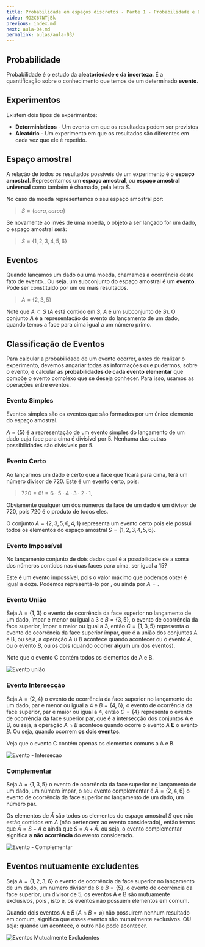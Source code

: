 ```yaml
---
title: Probabilidade em espaços discretos - Parte 1 - Probabilidade e Estatística | Aula 3
video: MG2C67NTjBk
previous: index.md
next: aula-04.md
permalink: aulas/aula-03/
---
```


## Probabilidade

Probabilidade é o estudo da **aleatoriedade e da incerteza**. É a quantificação sobre o conhecimento que temos de um determinado **evento**.

## Experimentos

Existem dois tipos de experimentos:

* **Determinísticos** - Um evento em que os resultados podem ser previstos
* **Aleatório** - Um experimento em que os resultados são diferentes em cada vez que ele é repetido.

## Espaço amostral

A relação de todos os resultados possíveis de um experimento é o **espaço amostral**. Representamos um **espaço amostral**, ou **espaço amostral universal** como também é chamado, pela letra $S$. 

No caso da moeda representamos o seu espaço amostral por:

> $S = \{ cara, coroa \}$

Se novamente ao invés de uma moeda, o objeto a ser lançado for um dado, o espaço amostral será:

> $S = \{ 1, 2, 3, 4, 5, 6 \}$

## Eventos

Quando lançamos um dado ou uma moeda, chamamos a ocorrência deste fato de evento., Ou seja, um subconjunto do espaço amostral é um **evento**. Pode ser constituído por um ou mais resultados.

> $A = \{ 2, 3, 5 \}$

Note que $A \subset S$ ($A$ está contido em $S$, $A$ é um subconjunto de $S$). O conjunto $A$ é a representação do evento do lançamento de um dado, quando temos a face para cima igual a um número primo.

## Classificação de Eventos

Para calcular a probabilidade de um evento ocorrer, antes de realizar o experimento, devemos angariar todas as informações que pudermos, sobre o evento, e calcular as **probabilidades de cada evento elementar** que compõe o evento complexo que se deseja conhecer. Para isso, usamos as operações entre eventos.

### Evento Simples

Eventos simples são os eventos que são formados por um único elemento do espaço amostral.

$A = \{ 5 \}$ é a representação de um evento simples do lançamento de um dado cuja face para cima é divisível por 5. Nenhuma das outras possibilidades são divisíveis por 5.

### Evento Certo

Ao lançarmos um dado é certo que a face que ficará para cima, terá um número divisor de 720. Este é um evento certo, pois:

> $720 = 6! = 6 \cdot 5 \cdot 4 \cdot 3 \cdot 2 \cdot 1$,

Obviamente qualquer um dos números da face de um dado é um divisor de 720, pois 720 é o produto de todos eles.

O conjunto $A = \{ 2, 3, 5, 6, 4, 1 \}$ representa um evento certo pois ele possui todos os elementos do espaço amostral $S = \{ 1, 2, 3, 4, 5, 6 \}$.

### Evento Impossível

No lançamento conjunto de dois dados qual é a possibilidade de a soma dos números contidos nas duas faces para cima, ser igual a 15?

Este é um evento impossível, pois o valor máximo que podemos obter é igual a doze. Podemos representá-lo por , ou ainda por $A = {}$.

### Evento União

Seja $A = \{ 1, 3 \}$ o evento de ocorrência da face superior no lançamento de um dado, ímpar e menor ou igual a 3 e $B = \{ 3, 5 \}$, o evento de ocorrência da face superior, ímpar e maior ou igual a 3, então $C = \{ 1, 3, 5 \}$ representa o evento de ocorrência da face superior ímpar, que é a união dos conjuntos A e B, ou seja, a operação $A \cup B$ acontece quando acontecer ou o evento $A$, ou o evento $B$, ou os dois (quando ocorrer **algum** um dos eventos).

Note que o evento C contém todos os elementos de A e B.

![Evento união]({{site.baseurl}}/assets/images/aula-01/evento-uniao.gif)

### Evento Intersecção

Seja $A = \{ 2, 4 \}$ o evento de ocorrência da face superior no lançamento de um dado, par e menor ou igual a 4 e $B = \{ 4, 6 \}$, o evento de ocorrência da face superior, par e maior ou igual a 4, então $C = \{ 4 \}$ representa o evento de ocorrência da face superior par, que é a intersecção dos conjuntos A e B, ou seja, a operação $A \cap B$ acontece quando ocorre o evento $A$ **E** o evento $B$. Ou seja, quando ocorrem **os dois eventos**.

Veja que o evento C contém apenas os elementos comuns a A e B.

![Evento - Intersecao]({{site.baseurl}}/assets/images/aula-01/evento-intersecao.gif)

### Complementar

Seja $A = \{ 1, 3, 5 \}$ o evento de ocorrência da face superior no lançamento de um dado, um número ímpar, o seu evento complementar é $\bar A = \{ 2, 4, 6 \}$ o evento de ocorrência da face superior no lançamento de um dado, um número par.

Os elementos de $\bar A$ são todos os elementos do espaço amostral $S$ que não estão contidos em $A$ (não pertencem ao evento considerado), então temos que $\bar A = S - A$ e ainda que $S = A + \bar A$. ou seja, o evento complementar significa a **não ocorrência** do evento considerado.

![Evento - Complementar]({{site.baseurl}}/assets/images/aula-01/evento-complementar.gif)

## Eventos mutuamente excludentes

Seja $A = \{ 1, 2, 3, 6 \}$ o evento de ocorrência da face superior no lançamento de um dado, um número divisor de 6 e $B = \{ 5 \}$, o evento de ocorrência da face superior, um divisor de 5, os eventos A e B são mutuamente exclusivos, pois , isto é, os eventos não possuem elementos em comum.

Quando dois eventos $A$ e $B$ ($A \cap B = \varnothing$) não possuirem nenhum resultado em comum, significa que esses eventos são mutualmente exclusivos. OU seja: quando um acontece, o outro não pode acontecer.

![Eventos Mutualmente Excludentes]({{site.baseurl}}/assets/images/aula-01/evento-excludente.gif)
